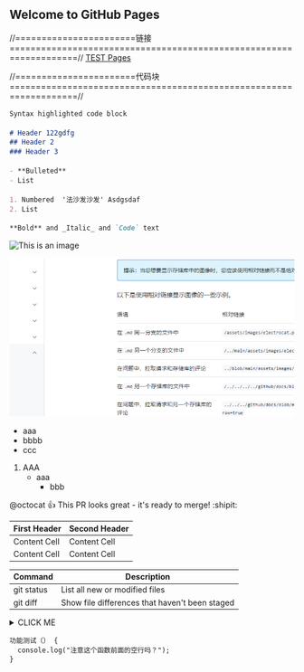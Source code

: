 ## Welcome to GitHub Pages

//=======================链接===================================================================//
[TEST Pages](https://kamisaer.github.io/helloword/Test/)


//=======================代码块===================================================================//
```markdown
Syntax highlighted code block

# Header 122gdfg 
## Header 2
### Header 3

- **Bulleted**
- List

1. Numbered  '法沙发沙发' Asdgsdaf
2. List

**Bold** and _Italic_ and `Code` text
```

![This is an image](https://myoctocat.com/assets/images/base-octocat.svg)

![This is an image](abc.png)

- aaa
- bbbb
- ccc

1. AAA
   - aaa
     - bbb 

@octocat :+1: This PR looks great - it's ready to merge! :shipit:


| First Header  | Second Header |
| ------------- | ------------- |
| Content Cell  | Content Cell  |
| Content Cell  | Content Cell  |

| Command | Description |
| --- | --- |
| git status | List all new or modified files |
| git diff | Show file differences that haven't been staged |

<details><summary>CLICK ME</summary>
<p>

#### We can hide anything, even code!

    ```ruby
      puts "Hello World"
    ```

</p>
</details>

```
功能测试（） {
  console.log("注意这个函数前面的空行吗？");
}
```

